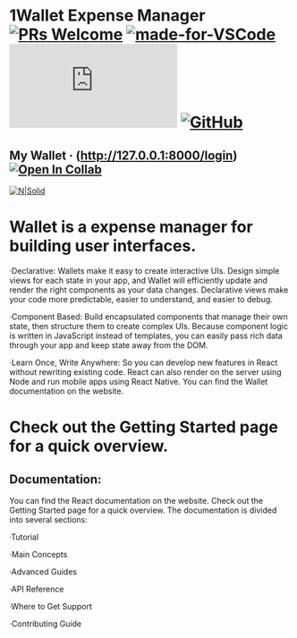 # 1Wallet Expense Manager   [![PRs Welcome](https://img.shields.io/badge/PRs-welcome-brightgreen.svg?style=flat-square)](http://makeapullrequest.com)    [![made-for-VSCode](https://img.shields.io/badge/Made%20for-VSCode-1f425f.svg)](https://code.visualstudio.com/)     [![GitHub commits](https://badgen.net/github/commits/Naereen/Strapdown.js)](https://GitHub.com/Naereen/StrapDown.js/commit/)     [![GitHub](https://badgen.net/badge/icon/github?icon=github&label)](https://github.com/ahmadfahrurrozi24/1Wallet) 



## My Wallet · (http://127.0.0.1:8000/login)   [![Open In Collab](https://colab.research.google.com/assets/colab-badge.svg)](https://colab.research.google.com/github/Naereen/badges)


[![N|Solid](https://cldup.com/dTxpPi9lDf.thumb.png)](https://nodesource.com/products/nsolid)


# Wallet is a expense manager for building user interfaces.

  ·Declarative: Wallets make it easy to create interactive UIs. Design simple views for each state in your app, and Wallet will efficiently update and render the right   components as your data changes. Declarative views make your code more predictable, easier to understand, and easier to debug.

  ·Component Based: Build encapsulated components that manage their own state, then structure them to create complex UIs. Because component logic is written in JavaScript instead of templates, you can easily pass rich data through your app and keep state away from the DOM.

  ·Learn Once, Write Anywhere: So you can develop new features in React without rewriting existing code. React can also render on the server using Node and run mobile apps using React Native.
You can find the Wallet documentation on the website.

# Check out the Getting Started page for a quick overview.


## Documentation:
You can find the React documentation on the website.
Check out the Getting Started page for a quick overview.
The documentation is divided into several sections:

·Tutorial

·Main Concepts

·Advanced Guides

·API Reference

·Where to Get Support

·Contributing Guide







